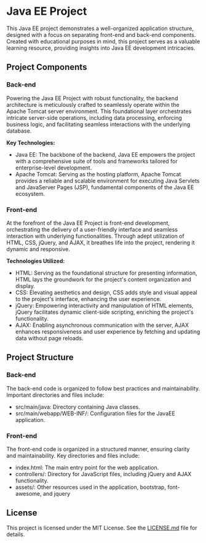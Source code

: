 

# Java EE Project

This Java EE project demonstrates a well-organized application structure, designed with a focus on separating front-end and back-end components. Created with educational purposes in mind, this project serves as a valuable learning resource, providing insights into Java EE development intricacies.

## Project Components

### Back-end

Powering the Java EE Project with robust functionality, the backend architecture is meticulously crafted to seamlessly operate within the Apache Tomcat server environment. This foundational layer orchestrates intricate server-side operations, including data processing, enforcing business logic, and facilitating seamless interactions with the underlying database.

**Key Technologies:**
- Java EE: The backbone of the backend, Java EE empowers the project with a comprehensive suite of tools and frameworks tailored for enterprise-level development.
- Apache Tomcat: Serving as the hosting platform, Apache Tomcat provides a reliable and scalable environment for executing Java Servlets and JavaServer Pages (JSP), fundamental components of the Java EE ecosystem.

### Front-end

At the forefront of the Java EE Project is front-end development, orchestrating the delivery of a user-friendly interface and seamless interaction with underlying functionalities. Through adept utilization of HTML, CSS, jQuery, and AJAX, it breathes life into the project, rendering it dynamic and responsive.

**Technologies Utilized:**
- HTML: Serving as the foundational structure for presenting information, HTML lays the groundwork for the project's content organization and display.
- CSS: Elevating aesthetics and design, CSS adds style and visual appeal to the project's interface, enhancing the user experience.
- jQuery: Empowering interactivity and manipulation of HTML elements, jQuery facilitates dynamic client-side scripting, enriching the project's functionality.
- AJAX: Enabling asynchronous communication with the server, AJAX enhances responsiveness and user experience by fetching and updating data without page reloads.

## Project Structure

### Back-end

The back-end code is organized to follow best practices and maintainability. Important directories and files include:

- src/main/java: Directory containing Java classes.
- src/main/webapp/WEB-INF/: Configuration files for the JavaEE application.

### Front-end

The front-end code is organized in a structured manner, ensuring clarity and maintainability. Key directories and files include:

- index.html: The main entry point for the web application.
- controllers/: Directory for JavaScript files, including jQuery and AJAX functionality.
- assets/: Other resources used in the application, bootstrap, font-awesome, and jquery

## License

This project is licensed under the MIT License. See the [LICENSE.md](https://github.com/maduranga1234/AAD-Assignment---JavaEE/blob/master/LICENSE) file for details.



